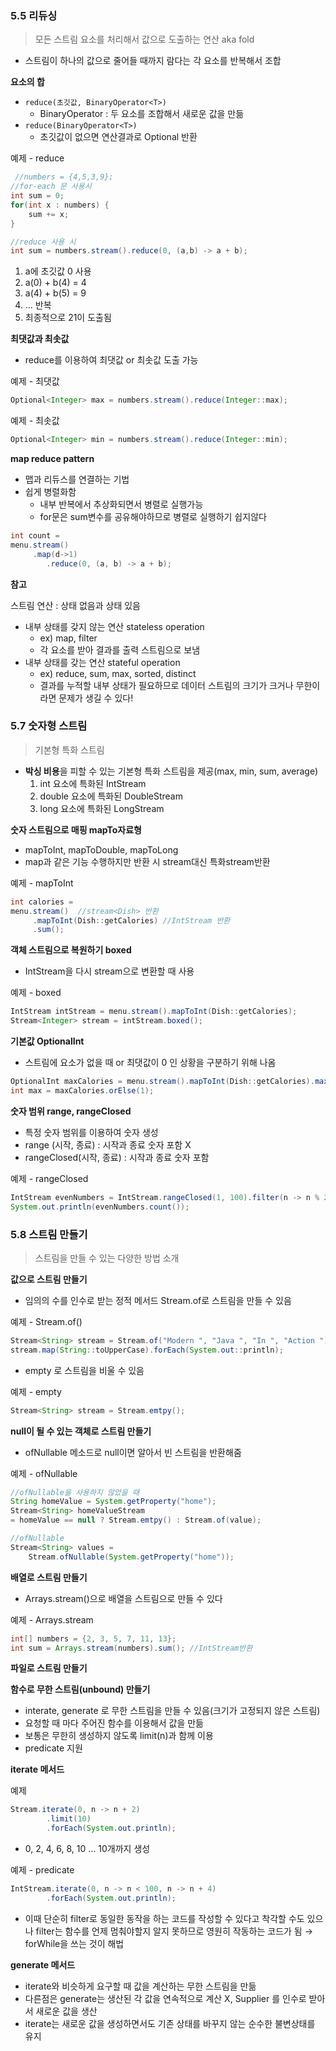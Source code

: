 ### 5.5 리듀싱

> 모든 스트림 요소를 처리해서 값으로 도출하는 연산 aka fold
>
- 스트림이 하나의 값으로 줄어들 때까지 람다는 각 요소를 반복해서 조합

**요소의 합**

- `reduce(초깃값, BinaryOperator<T>)`
    - BinaryOperator<T> : 두 요소를 조합해서 새로운 값을 만듦
- `reduce(BinaryOperator<T>)`
    - 초깃값이 없으면 연산결과로 Optional 반환

예제 - reduce

```java
 //numbers = {4,5,3,9};
//for-each 문 사용시
int sum = 0;
for(int x : numbers) {
	sum += x;
}

//reduce 사용 시
int sum = numbers.stream().reduce(0, (a,b) -> a + b);
```

1. a에 초깃값 0 사용
2. a(0) + b(4) = 4
3. a(4) + b(5) = 9
4. … 반복
5. 최종적으로 21이 도출됨

**최댓값과 최솟값**

- reduce를 이용하여 최댓값 or 최솟값 도출 가능

예제 - 최댓값

```java
Optional<Integer> max = numbers.stream().reduce(Integer::max);
```

예제 - 최솟값

```java
Optional<Integer> min = numbers.stream().reduce(Integer::min);
```

**map reduce pattern**

- 맵과 리듀스를 연결하는 기법
- 쉽게 병렬화함
    - 내부 반복에서 추상화되면서 병렬로 실행가능
    - for문은 sum변수를 공유해야하므로 병렬로 실행하기 쉽지않다

```java
int count = 
menu.stream()
     .map(d->1)
        .reduce(0, (a, b) -> a + b);
```

**참고**

스트림 연산 : 상태 없음과 상태 있음

- 내부 상태를 갖지 않는 연산 stateless operation
    - ex) map, filter
    - 각 요소를 받아 결과를 출력 스트림으로 보냄
- 내부 상태를 갖는 연산 stateful operation
    - ex) reduce, sum, max, sorted, distinct
    - 결과를 누적할 내부 상태가 필요하므로 데이터 스트림의 크기가 크거나 무한이라면 문제가 생길 수 있다!

### 5.7 숫자형 스트림

> 기본형 특화 스트림
>
- **박싱 비용**을 피할 수 있는 기본형 특화 스트림을 제공(max, min, sum, average)
    1. int 요소에 특화된 IntStream
    2. double 요소에 특화된 DoubleStream
    3. long 요소에 특화된 LongStream

**숫자 스트림으로 매핑 mapTo자료형**

- mapToInt, mapToDouble, mapToLong
- map과 같은 기능 수행하지만 반환 시 stream대신 특화stream반환

예제 - mapToInt

```java
int calories = 
menu.stream()  //stream<Dish> 반환
     .mapToInt(Dish::getCalories) //IntStream 반환
     .sum();
```

**객체 스트림으로 복원하기 boxed**

- IntStream을 다시 stream으로 변환할 때 사용

예제 - boxed

```java
IntStream intStream = menu.stream().mapToInt(Dish::getCalories);
Stream<Integer> stream = intStream.boxed();
```

**기본값 OptionalInt**

- 스트림에 요소가 없을 때 or 최댓값이 0 인 상황을 구분하기 위해 나옴

```java
OptionalInt maxCalories = menu.stream().mapToInt(Dish::getCalories).max();
int max = maxCalories.orElse(1);
```

**숫자 범위 range, rangeClosed**

- 특정 숫자 범위를 이용하여 숫자 생성
- range (시작, 종료) : 시작과 종료 숫자 포함 X
- rangeClosed(시작, 종료) : 시작과 종료 숫자 포함

예제 - rangeClosed

```java
IntStream evenNumbers = IntStream.rangeClosed(1, 100).filter(n -> n % 2 == 0);
System.out.println(evenNumbers.count());
```

### 5.8 스트림 만들기

> 스트림을 만들 수 있는 다양한 방법 소개
>

**값으로 스트림 만들기**

- 임의의 수를 인수로 받는 정적 메서드 Stream.of로 스트림을 만들 수 있음

예제 - Stream.of()

```java
Stream<String> stream = Stream.of("Modern ", "Java ", "In ", "Action ");
stream.map(String::toUpperCase).forEach(System.out::println);
```

- empty 로 스트림을 비울 수 있음

예제 - empty

```java
Stream<String> stream = Stream.emtpy();
```

**null이 될 수 있는 객체로 스트림 만들기**

- ofNullable 메소드로 null이면 알아서 빈 스트림을 반환해줌

예제 - ofNullable

```java
//ofNullable을 사용하지 않았을 때
String homeValue = System.getProperty("home");
Stream<String> homeValueStream
= homeValue == null ? Stream.emtpy() : Stream.of(value);

//ofNullable
Stream<String> values =
	Stream.ofNullable(System.getProperty("home"));

```

**배열로 스트림 만들기**

- Arrays.stream()으로 배열을 스트림으로 만들 수 있다

예제 - Arrays.stream

```java
int[] numbers = {2, 3, 5, 7, 11, 13};
int sum = Arrays.stream(numbers).sum(); //IntStream반환
```

**파일로 스트림 만들기**

**함수로 무한 스트림(unbound) 만들기**

- interate, generate 로 무한 스트림을 만들 수 있음(크기가 고정되지 않은 스트림)
- 요청할 때 마다 주어진 함수를 이용해서 값을 만듦
- 보통은 무한히 생성하지 않도록 limit(n)과 함께 이용
- predicate 지원

**iterate 메서드**

예제

```java
Stream.iterate(0, n -> n + 2)
        .limit(10)
        .forEach(System.out.println);
```

- 0, 2, 4, 6, 8, 10 … 10개까지 생성

예제 - predicate

```java
IntStream.iterate(0, n -> n < 100, n -> n + 4)
        .forEach(System.out.println);
```

- 이때 단순히 filter로 동일한 동작을 하는 코드를 작성할 수 있다고 착각할 수도 있으나  filter는 함수를 언제 멈춰야할지 알지 못하므로 영원히 작동하는 코드가 됨 → forWhile을 쓰는 것이 해법

**generate 메서드**

- iterate와 비슷하게 요구할 때 값을 계산하는 무한 스트림을 만듦
- 다른점은 generate는 생산된 각 값을 연속적으로 계산 X, Supplier<T> 를 인수로 받아서 새로운 값을 생산
- iterate는 새로운 값을 생성하면서도 기존 상태를 바꾸지 않는 순수한 불변상태를 유지